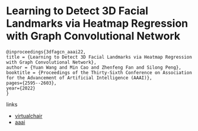 # Learning to Detect 3D Facial Landmarks via Heatmap Regression with Graph Convolutional Network

```
@inproceedings{3dfagcn_aaai22,
title = {Learning to Detect 3D Facial Landmarks via Heatmap Regression with Graph Convolutional Network},
author = {Yuan Wang and Min Cao and Zhenfeng Fan and Silong Peng},
booktitle = {Proceedings of the Thirty-Sixth Conference on Association for the Advancement of Artificial Intelligence (AAAI)},
pages={2595--2603},
year={2022}
}
```

links
- [virtualchair](https://aaai-2022.virtualchair.net/poster_aaai4116)
- [aaai](https://ojs.aaai.org/index.php/AAAI/article/view/20161)
